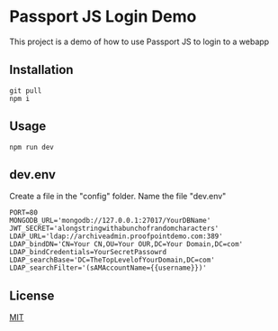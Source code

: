 # Passport JS Login Demo

This project is a demo of how to use Passport JS to login to a webapp

## Installation
```
git pull
npm i
```


## Usage

```
npm run dev
```

## dev.env
Create a file in the "config" folder.
Name the file "dev.env"
```
PORT=80
MONGODB_URL='mongodb://127.0.0.1:27017/YourDBName'
JWT_SECRET='alongstringwithabunchofrandomcharacters'
LDAP_URL='ldap://archiveadmin.proofpointdemo.com:389'
LDAP_bindDN='CN=Your CN,OU=Your OUR,DC=Your Domain,DC=com'
LDAP_bindCredentials=YourSecretPassowrd
LDAP_searchBase='DC=TheTopLevelofYourDomain,DC=com'
LDAP_searchFilter='(sAMAccountName={{username}})'
```


## License
[MIT](https://choosealicense.com/licenses/mit/)